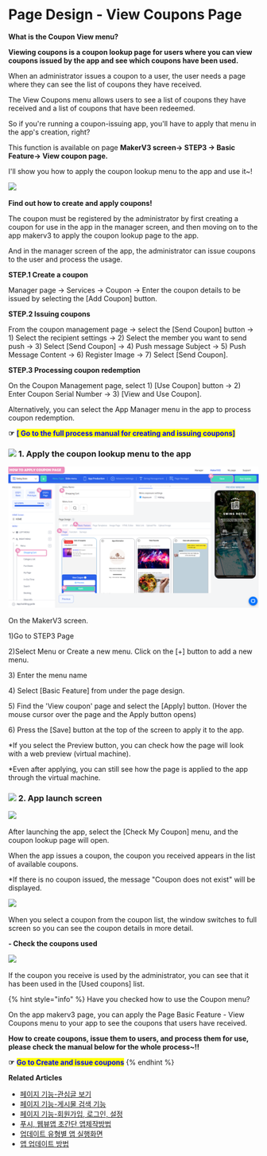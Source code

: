 # Page Design - View Coupons Page

**What is the Coupon View menu?**

**Viewing coupons is a coupon lookup page for users where you can view coupons issued by the app and see which coupons have been used.**

When an administrator issues a coupon to a user, the user needs a page where they can see the list of coupons they have received.

The View Coupons menu allows users to see a list of coupons they have received and a list of coupons that have been redeemed.

So if you're running a coupon-issuing app, you'll have to apply that menu in the app's creation, right?

This function is available on page **MakerV3 screen-> STEP3 → Basic Feature→ View coupon page.**

I'll show you how to apply the coupon lookup menu to the app and use it\~!

![](https://wp.swing2app.co.kr/wp-content/uploads/2022/07/%EC%8A%A4%EC%9C%99%EA%B3%B5%EC%8B%9D%EC%95%B1-%EC%BF%A0%ED%8F%B0%EC%82%AC%EC%9A%A9-KR.png)

**Find out how to create and apply coupons!**

The coupon must be registered by the administrator by first creating a coupon for use in the app in the manager screen, and then moving on to the app makerv3 to apply the coupon lookup page to the app.

And in the manager screen of the app, the administrator can issue coupons to the user and process the usage.

**STEP.1 Create a coupon**

Manager page → Services → Coupon → Enter the coupon details to be issued by selecting the \[Add Coupon] button.

**STEP.2 Issuing coupons**

From the coupon management page → select the \[Send Coupon] button → 1) Select the recipient settings → 2) Select the member you want to send push → 3) Select \[Send Coupon] → 4) Push message Subject → 5) Push Message Content → 6) Register Image → 7) Select \[Send Coupon].​

**STEP.3 Processing coupon redemption**

On the Coupon Management page, select 1) \[Use Coupon] button → 2) Enter Coupon Serial Number → 3) \[View and Use Coupon].

Alternatively, you can select the App Manager menu in the app to process coupon redemption.

**☞** <mark style="color:blue;">**\[ Go to the full process manual for creating and issuing coupons]**</mark>

### ![](https://wp.swing2app.co.kr/wp-content/uploads/2018/09/%EB%8B%A8%EB%9D%BD1-1.png) **1.** Apply the coupon lookup menu to the app

![](../../../.gitbook/assets/Untitled-2-EFFGd.png)

On the MakerV3 screen.

1\)Go to STEP3 Page&#x20;

2\)Select Menu or Create a new menu. Click on the \[+] button to add a new menu.

3\) Enter the menu name

4\) Select \[Basic Feature] from under the page design.

5\) Find the 'View coupon' page and select the \[Apply] button. (Hover the mouse cursor over the page and the Apply button opens)

6\) Press the \[Save] button at the top of the screen to apply it to the app.

\*If you select the Preview button, you can check how the page will look with a web preview (virtual machine).

\*Even after applying, you can still see how the page is applied to the app through the virtual machine.

### ![](https://wp.swing2app.co.kr/wp-content/uploads/2018/09/%EB%8B%A8%EB%9D%BD1-1.png) **2. App launch screen**

![](https://wp.swing2app.co.kr/wp-content/uploads/2022/07/%EC%BF%A0%ED%8F%B01.png)

After launching the app, select the \[Check My Coupon] menu, and the coupon lookup page will open.

When the app issues a coupon, the coupon you received appears in the list of available coupons.

\*If there is no coupon issued, the message "Coupon does not exist" will be displayed.

![](https://wp.swing2app.co.kr/wp-content/uploads/2022/07/%EC%BF%A0%ED%8F%B02.png)

When you select a coupon from the coupon list, the window switches to full screen so you can see the coupon details in more detail.

**- Check the coupons used**

![](https://wp.swing2app.co.kr/wp-content/uploads/2022/07/%EC%BF%A0%ED%8F%B03.png)

If the coupon you receive is used by the administrator, you can see that it has been used in the \[Used coupons] list.

{% hint style="info" %}
Have you checked how to use the Coupon menu?

On the app makerv3 page, you can apply the Page Basic Feature - View Coupons menu to your app to see the coupons that users have received.

**How to create coupons, issue them to users, and process them for use, please check the manual below for the whole process\~!!**

**☞** <mark style="color:blue;">**Go to Create and issue coupons**</mark>
{% endhint %}

**Related Articles**

* [페이지 기능-관심글 보기](https://wp.swing2app.co.kr/documentation/v3manual/viewfavorites/)
* [페이지 기능-게시물 검색 기능](https://wp.swing2app.co.kr/documentation/v3manual/postsearch/)
* [페이지 기능-회원가입, 로그인, 설정](https://wp.swing2app.co.kr/documentation/v3manual/join-login/)
* [푸시, 웹뷰앱 초간단 앱제작방법](https://wp.swing2app.co.kr/documentation/v3manual/push-webview/)
* [업데이트 유형별 앱 실행화면](https://wp.swing2app.co.kr/documentation/v3manual/update-type/)
* [앱 업데이트 방법](https://wp.swing2app.co.kr/documentation/v3manual/app-update/)
